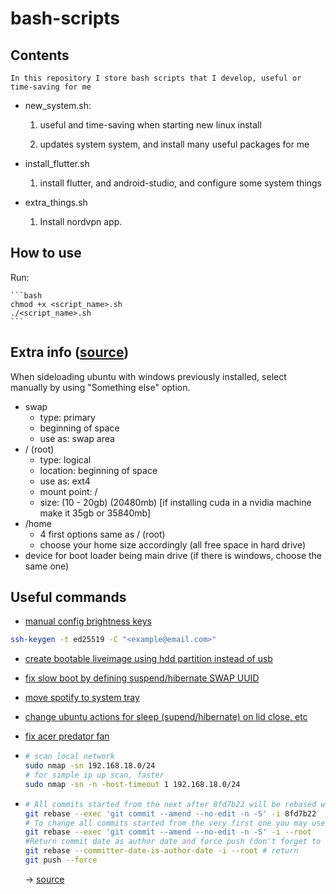 # bash-scripts

## Contents

    In this repository I store bash scripts that I develop, useful or time-saving for me

- new_system.sh:

    1. useful and time-saving when starting new linux install

    2. updates system system, and install many useful packages for me

- install_flutter.sh

    1. install flutter, and android-studio, and configure some system things

- extra_things.sh

    1. Install nordvpn app.

## How to use

Run:

    ```bash
    chmod +x <script_name>.sh
    ./<script_name>.sh
    ```

## Extra info ([source](https://askubuntu.com/questions/343268/how-to-use-manual-partitioning-during-installation/343352#343352))

When sideloading ubuntu with windows previously installed, select manually by using "Something else" option.

- swap
  - type: primary
  - beginning of space
  - use as: swap area
- / (root)
  - type: logical
  - location: beginning of space
  - use as: ext4
  - mount point: /
  - size: (10 - 20gb) (20480mb) [if installing cuda in a nvidia machine make it 35gb or 35840mb]
- /home
  - 4 first options same as / (root)
  - choose your home size accordingly (all free space in hard drive)
- device for boot loader being main drive (if there is windows, choose the same one)

## Useful commands

- [manual config brightness keys](https://askubuntu.com/questions/798203/changing-screen-brightness-through-keyboard-functions-on-my-notebook)

```bash
ssh-keygen -t ed25519 -C "<example@email.com>"
```

- [create bootable liveimage using hdd partition instead of usb](https://askubuntu.com/questions/1156490/make-a-hdd-partition-work-like-usb-bootable-in-ubuntu)

- [fix slow boot by defining suspend/hibernate SWAP UUID](https://askubuntu.com/questions/1240123/how-to-enable-the-hibernate-option-in-ubuntu-20-04)

- [move spotify to system tray](https://www.maketecheasier.com/minimize-spotify-to-system-tray-linux/)

- [change ubuntu actions for sleep (supend/hibernate) on lid close, etc](https://ubuntuhandbook.org/index.php/2020/05/lid-close-behavior-ubuntu-20-04/)

- [fix acer predator fan](https://github.com/JafarAkhondali/acer-predator-turbo-and-rgb-keyboard-linux-module)

- ```bash
  # scan local network
  sudo nmap -sn 192.168.18.0/24
  # for simple ip up scan, faster
  sudo nmap -sn -n -host-timeout 1 192.168.18.0/24
  ```

- ```bash
  # All commits started from the next after 8fd7b22 will be rebased with no changes except signing
  git rebase --exec 'git commit --amend --no-edit -n -S' -i 8fd7b22
  # To change all commits started from the very first one you may use --root
  git rebase --exec 'git commit --amend --no-edit -n -S' -i --root
  #Return commit date as author date and force push (don't forget to backup before).
  git rebase --committer-date-is-author-date -i --root # return 
  git push --force
  ```
  -> [source](https://stackoverflow.com/questions/41882919/is-there-a-way-to-gpg-sign-all-previous-commits)